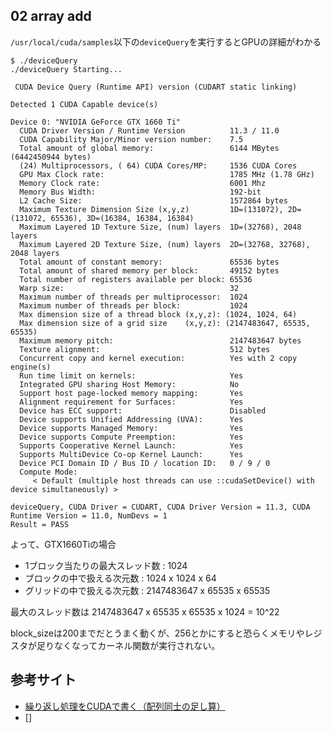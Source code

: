 ## 02 array add
`/usr/local/cuda/samples`以下の`deviceQuery`を実行するとGPUの詳細がわかる
```
$ ./deviceQuery
./deviceQuery Starting...

 CUDA Device Query (Runtime API) version (CUDART static linking)

Detected 1 CUDA Capable device(s)

Device 0: "NVIDIA GeForce GTX 1660 Ti"
  CUDA Driver Version / Runtime Version          11.3 / 11.0
  CUDA Capability Major/Minor version number:    7.5
  Total amount of global memory:                 6144 MBytes (6442450944 bytes)
  (24) Multiprocessors, ( 64) CUDA Cores/MP:     1536 CUDA Cores
  GPU Max Clock rate:                            1785 MHz (1.78 GHz)
  Memory Clock rate:                             6001 Mhz
  Memory Bus Width:                              192-bit
  L2 Cache Size:                                 1572864 bytes
  Maximum Texture Dimension Size (x,y,z)         1D=(131072), 2D=(131072, 65536), 3D=(16384, 16384, 16384)
  Maximum Layered 1D Texture Size, (num) layers  1D=(32768), 2048 layers
  Maximum Layered 2D Texture Size, (num) layers  2D=(32768, 32768), 2048 layers
  Total amount of constant memory:               65536 bytes
  Total amount of shared memory per block:       49152 bytes
  Total number of registers available per block: 65536
  Warp size:                                     32
  Maximum number of threads per multiprocessor:  1024
  Maximum number of threads per block:           1024
  Max dimension size of a thread block (x,y,z): (1024, 1024, 64)
  Max dimension size of a grid size    (x,y,z): (2147483647, 65535, 65535)
  Maximum memory pitch:                          2147483647 bytes
  Texture alignment:                             512 bytes
  Concurrent copy and kernel execution:          Yes with 2 copy engine(s)
  Run time limit on kernels:                     Yes
  Integrated GPU sharing Host Memory:            No
  Support host page-locked memory mapping:       Yes
  Alignment requirement for Surfaces:            Yes
  Device has ECC support:                        Disabled
  Device supports Unified Addressing (UVA):      Yes
  Device supports Managed Memory:                Yes
  Device supports Compute Preemption:            Yes
  Supports Cooperative Kernel Launch:            Yes
  Supports MultiDevice Co-op Kernel Launch:      Yes
  Device PCI Domain ID / Bus ID / location ID:   0 / 9 / 0
  Compute Mode:
     < Default (multiple host threads can use ::cudaSetDevice() with device simultaneously) >

deviceQuery, CUDA Driver = CUDART, CUDA Driver Version = 11.3, CUDA Runtime Version = 11.0, NumDevs = 1
Result = PASS
```

よって、GTX1660Tiの場合
- 1ブロック当たりの最大スレッド数 : 1024
- ブロックの中で扱える次元数      : 1024 x 1024 x 64
- グリッドの中で扱える次元数      : 2147483647 x 65535 x 65535

最大のスレッド数は 2147483647 x 65535 x 65535 x 1024 = 10^22 

block_sizeは200までだとうまく動くが、256とかにすると恐らくメモリやレジスタが足りなくなってカーネル関数が実行されない。



## 参考サイト
- [繰り返し処理をCUDAで書く（配列同士の足し算）](https://qiita.com/wazakkyd/items/8a5694e7a001465b6025)
- []
